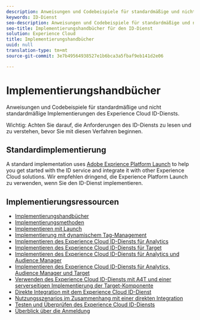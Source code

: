 ```yaml
---
description: Anweisungen und Codebeispiele für standardmäßige und nicht standardmäßige Implementierungen des Experience Cloud ID-Diensts.
keywords: ID-Dienst
seo-description: Anweisungen und Codebeispiele für standardmäßige und nicht standardmäßige Implementierungen des Experience Cloud ID-Diensts.
seo-title: Implementierungshandbücher für den ID-Dienst
solution: Experience Cloud
title: Implementierungshandbücher
uuid: null
translation-type: tm+mt
source-git-commit: 3e7b49564938527e1b6bca3a5fbaf9eb141d2e06

---
```



# Implementierungshandbücher

Anweisungen und Codebeispiele für standardmäßige und nicht standardmäßige Implementierungen des Experience Cloud ID-Diensts.

Wichtig: Achten Sie darauf, die Anforderungen des ID-Diensts zu lesen und zu verstehen, bevor Sie mit diesen Verfahren beginnen.

## Standardimplementierung

A standard implementation uses [Adobe Exprience Platform Launch](https://docs.adobelaunch.com/) to help you get started with the ID service and integrate it with other Experience Cloud solutions. Wir empfehlen dringend, die Experience Platform Launch zu verwenden, wenn Sie den ID-Dienst implementieren.

## Implementierungsressourcen

* [Implementierungshandbücher](implementation-guides.md)
* [Implementierungsmethoden](implementation-methods.md)
* [Implementieren mit Launch](ecid-implement-with-launch.md)
* [Implementierung mit dynamischem Tag-Management](standard.md)
* [Implementieren des Experience Cloud ID-Diensts für Analytics](setup-analytics.md)
* [Implementieren des Experience Cloud ID-Diensts für Target](setup-target.md)
* [Implementieren des Experience Cloud ID-Diensts für Analytics und Audience Manager](setup-aam-analytics.md)
* [Implementieren des Experience Cloud ID-Diensts für Analytics, Audience Manager und Target](setup-aam-analytics-target.md)
* [Verwenden des Experience Cloud ID-Diensts mit A4T und einer serverseitigen Implementierung der Target-Komponente](ecid-a4t-target.md)
* [Direkte Integration mit dem Experience Cloud ID-Dienst](direct-integration.md)
* [Nutzungsszenarios im Zusammenhang mit einer direkten Integration](direct-integration-examples.md)
* [Testen und Überprüfen des Experience Cloud ID-Diensts](test-verify.md)
* [Überblick über die Anmeldung](opt-in-service/optin-overview.md)

